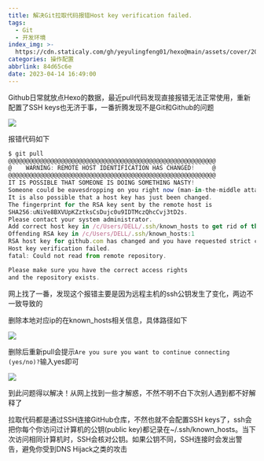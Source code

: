 ```yaml
---
title: 解决Git拉取代码报错Host key verification failed.
tags:
  - Git
  - 开发环境
index_img: >-
  https://cdn.staticaly.com/gh/yeyulingfeng01/hexo@main/assets/cover/2023/australia-1973524_640.jpg
categories: 操作配置
abbrlink: 84d65c6e
date: 2023-04-14 16:49:00
---
```


 Github日常就放点Hexo的数据，最近pull代码发现直接报错无法正常使用，重新配置了SSH keys也无济于事，一番折腾发现不是Git和Github的问题

![](https://cdn.staticaly.com/gh/yeyulingfeng01/hexo@main/assets/hexo/2023/20230414164541.png)

报错代码如下

```js
$ git pull
@@@@@@@@@@@@@@@@@@@@@@@@@@@@@@@@@@@@@@@@@@@@@@@@@@@@@@@@@@@
@    WARNING: REMOTE HOST IDENTIFICATION HAS CHANGED!     @
@@@@@@@@@@@@@@@@@@@@@@@@@@@@@@@@@@@@@@@@@@@@@@@@@@@@@@@@@@@
IT IS POSSIBLE THAT SOMEONE IS DOING SOMETHING NASTY!
Someone could be eavesdropping on you right now (man-in-the-middle attack)!
It is also possible that a host key has just been changed.
The fingerprint for the RSA key sent by the remote host is
SHA256:uNiVe8BXVUpKZztksCsDujc0u9IDTMczQhcCvj3tD2s.
Please contact your system administrator.
Add correct host key in /c/Users/DELL/.ssh/known_hosts to get rid of this message.
Offending RSA key in /c/Users/DELL/.ssh/known_hosts:1
RSA host key for github.com has changed and you have requested strict checking.
Host key verification failed.
fatal: Could not read from remote repository.

Please make sure you have the correct access rights
and the repository exists.

```

网上找了一番，发现这个报错主要是因为远程主机的ssh公钥发生了变化，两边不一致导致的

删除本地对应ip的在known_hosts相关信息，具体路径如下

![](https://cdn.staticaly.com/gh/yeyulingfeng01/hexo@main/assets/hexo/2023/20230414164313.png)

删除后重新pull会提示`Are you sure you want to continue connecting (yes/no)?`输入yes即可

![](https://cdn.staticaly.com/gh/yeyulingfeng01/hexo@main/assets/hexo/2023/20230414164840.png)

到此问题得以解决！从网上找到一些才解惑，不然不明不白下次别人遇到都不好解释了

拉取代码都是通过SSH连接GitHub仓库，不然也就不会配置SSH keys了，ssh会把你每个你访问过计算机的公钥(public key)都记录在~/.ssh/known_hosts。当下次访问相同计算机时，SSH会核对公钥。如果公钥不同，SSH连接时会发出警告，避免你受到DNS Hijack之类的攻击





